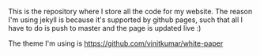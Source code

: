 This is the repository where I store all the code for my website. The reason I'm using jekyll is because it's supported by github pages, such that all I have to do is push to master and the page is updated live :)

The theme I'm using is https://github.com/vinitkumar/white-paper